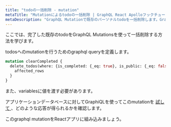 ```yaml
---
title: "todoの一括削除 - mutation"
metaTitle: "Mutationによるtodoの一括削除 | GraphQL React Apolloフックチュートリアル"
metaDescription: "GraphQL Mutationで既存のパーソナルtodoを一括削除します。GraphiQLでmutationを試用して、一括操作を実行するための認証トークンを渡します。"
---
```


ここでは、完了した既存のtodoをGraphQL Mutationsを使って一括削除する方法を学びます。

todosへのmutationを行うためのgraphql queryを定義します。

```graphql
mutation clearCompleted {
  delete_todos(where: {is_completed: {_eq: true}, is_public: {_eq: false}}) {
    affected_rows
  }
}
```

また、variablesに値を渡す必要があります。

アプリケーションデータベースに対してGraphiQLを使ってこのmutationを [ 試して ](https://hasura.io/learn/graphql/graphiql) 、どのような応答が得られるかを確認します。

このgraphql mutationをReactアプリに組み込みましょう。